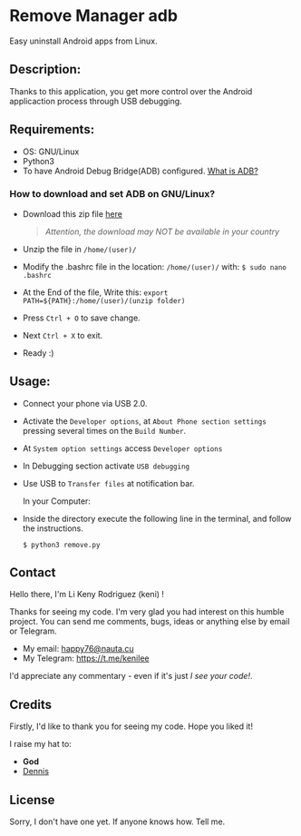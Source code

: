 # Remove Manager adb
Easy uninstall Android apps from Linux.



## Description:
Thanks to this application, you get more control over the Android applicaction process through USB debugging.

## Requirements:
* OS: GNU/Linux
* Python3
* To have Android Debug Bridge(ADB) configured.
[What is ADB?](https://en.wikipedia.org/wiki/Android_Debug_Bridge)
### How to download and set ADB on  GNU/Linux?
* Download this zip file [here](https://dl.google.com/android/repository/platform-tools_r31.0.2-linux.zip)

    > *Attention, the download may NOT be available in your country*

* Unzip the file in `/home/(user)/`
* Modify the .bashrc file in the location: `/home/(user)/` 
  with: `$ sudo nano .bashrc`
* At the End of the file, Write this:
  `export PATH=${PATH}:/home/(user)/(unzip folder)`
* Press `Ctrl + O` to save change.
* Next `Ctrl + X` to exit.
* Ready :)


## Usage:
* Connect your phone via USB 2.0.
* Activate the `Developer options`, at `About Phone section settings`
  pressing several times on the `Build Number`.
* At `System option settings` access `Developer options`
* In Debugging section activate `USB debugging`
* Use USB to `Transfer files` at notification bar.

  In your Computer: 
* Inside the directory execute the following line in the terminal, and follow the instructions.

  `$ python3 remove.py`



## Contact

Hello there, I'm Li Keny Rodriguez (keni) !

Thanks for seeing my code. I'm very glad you had interest on this humble project.
You can send me comments, bugs, ideas or anything else by email or Telegram.

* My email:  <happy76@nauta.cu>
* My Telegram: https://t.me/kenilee

I'd appreciate any commentary - even if it's
just _I see your code!_.


## Credits
Firstly, I'd like to thank you for seeing my code.
Hope you liked it!

I raise my hat to:
* **God**
* [Dennis](https://github.com/dcruz1990)


## License
Sorry, I don't have one yet. If anyone knows how. Tell me.

